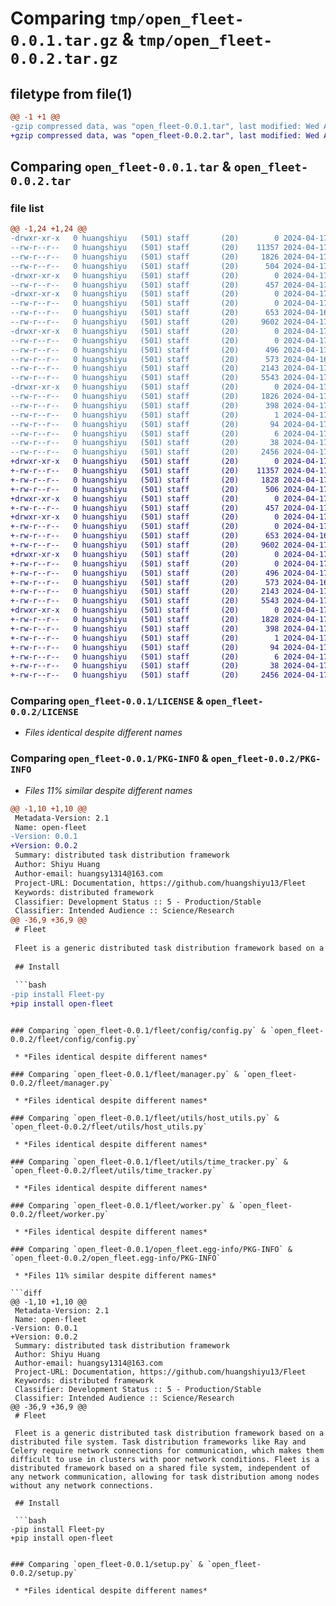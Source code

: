 # Comparing `tmp/open_fleet-0.0.1.tar.gz` & `tmp/open_fleet-0.0.2.tar.gz`

## filetype from file(1)

```diff
@@ -1 +1 @@
-gzip compressed data, was "open_fleet-0.0.1.tar", last modified: Wed Apr 17 12:55:19 2024, max compression
+gzip compressed data, was "open_fleet-0.0.2.tar", last modified: Wed Apr 17 12:56:32 2024, max compression
```

## Comparing `open_fleet-0.0.1.tar` & `open_fleet-0.0.2.tar`

### file list

```diff
@@ -1,24 +1,24 @@
-drwxr-xr-x   0 huangshiyu   (501) staff       (20)        0 2024-04-17 12:55:19.903403 open_fleet-0.0.1/
--rw-r--r--   0 huangshiyu   (501) staff       (20)    11357 2024-04-17 07:28:40.000000 open_fleet-0.0.1/LICENSE
--rw-r--r--   0 huangshiyu   (501) staff       (20)     1826 2024-04-17 12:55:19.903181 open_fleet-0.0.1/PKG-INFO
--rw-r--r--   0 huangshiyu   (501) staff       (20)      504 2024-04-17 12:54:08.000000 open_fleet-0.0.1/README.md
-drwxr-xr-x   0 huangshiyu   (501) staff       (20)        0 2024-04-17 12:55:19.899963 open_fleet-0.0.1/fleet/
--rw-r--r--   0 huangshiyu   (501) staff       (20)      457 2024-04-17 07:36:34.000000 open_fleet-0.0.1/fleet/__init__.py
-drwxr-xr-x   0 huangshiyu   (501) staff       (20)        0 2024-04-17 12:55:19.900431 open_fleet-0.0.1/fleet/config/
--rw-r--r--   0 huangshiyu   (501) staff       (20)        0 2024-04-17 08:43:11.000000 open_fleet-0.0.1/fleet/config/__init__.py
--rw-r--r--   0 huangshiyu   (501) staff       (20)      653 2024-04-16 11:50:22.000000 open_fleet-0.0.1/fleet/config/config.py
--rw-r--r--   0 huangshiyu   (501) staff       (20)     9602 2024-04-17 10:49:17.000000 open_fleet-0.0.1/fleet/manager.py
-drwxr-xr-x   0 huangshiyu   (501) staff       (20)        0 2024-04-17 12:55:19.901450 open_fleet-0.0.1/fleet/utils/
--rw-r--r--   0 huangshiyu   (501) staff       (20)        0 2024-04-17 08:43:03.000000 open_fleet-0.0.1/fleet/utils/__init__.py
--rw-r--r--   0 huangshiyu   (501) staff       (20)      496 2024-04-17 07:18:40.000000 open_fleet-0.0.1/fleet/utils/file_utils.py
--rw-r--r--   0 huangshiyu   (501) staff       (20)      573 2024-04-16 07:33:32.000000 open_fleet-0.0.1/fleet/utils/host_utils.py
--rw-r--r--   0 huangshiyu   (501) staff       (20)     2143 2024-04-17 10:43:53.000000 open_fleet-0.0.1/fleet/utils/time_tracker.py
--rw-r--r--   0 huangshiyu   (501) staff       (20)     5543 2024-04-17 09:52:18.000000 open_fleet-0.0.1/fleet/worker.py
-drwxr-xr-x   0 huangshiyu   (501) staff       (20)        0 2024-04-17 12:55:19.902532 open_fleet-0.0.1/open_fleet.egg-info/
--rw-r--r--   0 huangshiyu   (501) staff       (20)     1826 2024-04-17 12:55:19.000000 open_fleet-0.0.1/open_fleet.egg-info/PKG-INFO
--rw-r--r--   0 huangshiyu   (501) staff       (20)      398 2024-04-17 12:55:19.000000 open_fleet-0.0.1/open_fleet.egg-info/SOURCES.txt
--rw-r--r--   0 huangshiyu   (501) staff       (20)        1 2024-04-17 12:55:19.000000 open_fleet-0.0.1/open_fleet.egg-info/dependency_links.txt
--rw-r--r--   0 huangshiyu   (501) staff       (20)       94 2024-04-17 12:55:19.000000 open_fleet-0.0.1/open_fleet.egg-info/requires.txt
--rw-r--r--   0 huangshiyu   (501) staff       (20)        6 2024-04-17 12:55:19.000000 open_fleet-0.0.1/open_fleet.egg-info/top_level.txt
--rw-r--r--   0 huangshiyu   (501) staff       (20)       38 2024-04-17 12:55:19.903455 open_fleet-0.0.1/setup.cfg
--rw-r--r--   0 huangshiyu   (501) staff       (20)     2456 2024-04-17 12:55:11.000000 open_fleet-0.0.1/setup.py
+drwxr-xr-x   0 huangshiyu   (501) staff       (20)        0 2024-04-17 12:56:32.484314 open_fleet-0.0.2/
+-rw-r--r--   0 huangshiyu   (501) staff       (20)    11357 2024-04-17 07:28:40.000000 open_fleet-0.0.2/LICENSE
+-rw-r--r--   0 huangshiyu   (501) staff       (20)     1828 2024-04-17 12:56:32.484110 open_fleet-0.0.2/PKG-INFO
+-rw-r--r--   0 huangshiyu   (501) staff       (20)      506 2024-04-17 12:56:16.000000 open_fleet-0.0.2/README.md
+drwxr-xr-x   0 huangshiyu   (501) staff       (20)        0 2024-04-17 12:56:32.480780 open_fleet-0.0.2/fleet/
+-rw-r--r--   0 huangshiyu   (501) staff       (20)      457 2024-04-17 12:56:27.000000 open_fleet-0.0.2/fleet/__init__.py
+drwxr-xr-x   0 huangshiyu   (501) staff       (20)        0 2024-04-17 12:56:32.481358 open_fleet-0.0.2/fleet/config/
+-rw-r--r--   0 huangshiyu   (501) staff       (20)        0 2024-04-17 08:43:11.000000 open_fleet-0.0.2/fleet/config/__init__.py
+-rw-r--r--   0 huangshiyu   (501) staff       (20)      653 2024-04-16 11:50:22.000000 open_fleet-0.0.2/fleet/config/config.py
+-rw-r--r--   0 huangshiyu   (501) staff       (20)     9602 2024-04-17 10:49:17.000000 open_fleet-0.0.2/fleet/manager.py
+drwxr-xr-x   0 huangshiyu   (501) staff       (20)        0 2024-04-17 12:56:32.482459 open_fleet-0.0.2/fleet/utils/
+-rw-r--r--   0 huangshiyu   (501) staff       (20)        0 2024-04-17 08:43:03.000000 open_fleet-0.0.2/fleet/utils/__init__.py
+-rw-r--r--   0 huangshiyu   (501) staff       (20)      496 2024-04-17 07:18:40.000000 open_fleet-0.0.2/fleet/utils/file_utils.py
+-rw-r--r--   0 huangshiyu   (501) staff       (20)      573 2024-04-16 07:33:32.000000 open_fleet-0.0.2/fleet/utils/host_utils.py
+-rw-r--r--   0 huangshiyu   (501) staff       (20)     2143 2024-04-17 10:43:53.000000 open_fleet-0.0.2/fleet/utils/time_tracker.py
+-rw-r--r--   0 huangshiyu   (501) staff       (20)     5543 2024-04-17 09:52:18.000000 open_fleet-0.0.2/fleet/worker.py
+drwxr-xr-x   0 huangshiyu   (501) staff       (20)        0 2024-04-17 12:56:32.483519 open_fleet-0.0.2/open_fleet.egg-info/
+-rw-r--r--   0 huangshiyu   (501) staff       (20)     1828 2024-04-17 12:56:32.000000 open_fleet-0.0.2/open_fleet.egg-info/PKG-INFO
+-rw-r--r--   0 huangshiyu   (501) staff       (20)      398 2024-04-17 12:56:32.000000 open_fleet-0.0.2/open_fleet.egg-info/SOURCES.txt
+-rw-r--r--   0 huangshiyu   (501) staff       (20)        1 2024-04-17 12:56:32.000000 open_fleet-0.0.2/open_fleet.egg-info/dependency_links.txt
+-rw-r--r--   0 huangshiyu   (501) staff       (20)       94 2024-04-17 12:56:32.000000 open_fleet-0.0.2/open_fleet.egg-info/requires.txt
+-rw-r--r--   0 huangshiyu   (501) staff       (20)        6 2024-04-17 12:56:32.000000 open_fleet-0.0.2/open_fleet.egg-info/top_level.txt
+-rw-r--r--   0 huangshiyu   (501) staff       (20)       38 2024-04-17 12:56:32.484357 open_fleet-0.0.2/setup.cfg
+-rw-r--r--   0 huangshiyu   (501) staff       (20)     2456 2024-04-17 12:55:11.000000 open_fleet-0.0.2/setup.py
```

### Comparing `open_fleet-0.0.1/LICENSE` & `open_fleet-0.0.2/LICENSE`

 * *Files identical despite different names*

### Comparing `open_fleet-0.0.1/PKG-INFO` & `open_fleet-0.0.2/PKG-INFO`

 * *Files 11% similar despite different names*

```diff
@@ -1,10 +1,10 @@
 Metadata-Version: 2.1
 Name: open-fleet
-Version: 0.0.1
+Version: 0.0.2
 Summary: distributed task distribution framework
 Author: Shiyu Huang
 Author-email: huangsy1314@163.com
 Project-URL: Documentation, https://github.com/huangshiyu13/Fleet
 Keywords: distributed framework
 Classifier: Development Status :: 5 - Production/Stable
 Classifier: Intended Audience :: Science/Research
@@ -36,9 +36,9 @@
 # Fleet
 
 Fleet is a generic distributed task distribution framework based on a distributed file system. Task distribution frameworks like Ray and Celery require network connections for communication, which makes them difficult to use in clusters with poor network conditions. Fleet is a distributed framework based on a shared file system, independent of any network communication, allowing for task distribution among nodes without any network connections.
 
 ## Install
 
 ```bash
-pip install Fleet-py
+pip install open-fleet
 ```
```

### Comparing `open_fleet-0.0.1/fleet/config/config.py` & `open_fleet-0.0.2/fleet/config/config.py`

 * *Files identical despite different names*

### Comparing `open_fleet-0.0.1/fleet/manager.py` & `open_fleet-0.0.2/fleet/manager.py`

 * *Files identical despite different names*

### Comparing `open_fleet-0.0.1/fleet/utils/host_utils.py` & `open_fleet-0.0.2/fleet/utils/host_utils.py`

 * *Files identical despite different names*

### Comparing `open_fleet-0.0.1/fleet/utils/time_tracker.py` & `open_fleet-0.0.2/fleet/utils/time_tracker.py`

 * *Files identical despite different names*

### Comparing `open_fleet-0.0.1/fleet/worker.py` & `open_fleet-0.0.2/fleet/worker.py`

 * *Files identical despite different names*

### Comparing `open_fleet-0.0.1/open_fleet.egg-info/PKG-INFO` & `open_fleet-0.0.2/open_fleet.egg-info/PKG-INFO`

 * *Files 11% similar despite different names*

```diff
@@ -1,10 +1,10 @@
 Metadata-Version: 2.1
 Name: open-fleet
-Version: 0.0.1
+Version: 0.0.2
 Summary: distributed task distribution framework
 Author: Shiyu Huang
 Author-email: huangsy1314@163.com
 Project-URL: Documentation, https://github.com/huangshiyu13/Fleet
 Keywords: distributed framework
 Classifier: Development Status :: 5 - Production/Stable
 Classifier: Intended Audience :: Science/Research
@@ -36,9 +36,9 @@
 # Fleet
 
 Fleet is a generic distributed task distribution framework based on a distributed file system. Task distribution frameworks like Ray and Celery require network connections for communication, which makes them difficult to use in clusters with poor network conditions. Fleet is a distributed framework based on a shared file system, independent of any network communication, allowing for task distribution among nodes without any network connections.
 
 ## Install
 
 ```bash
-pip install Fleet-py
+pip install open-fleet
 ```
```

### Comparing `open_fleet-0.0.1/setup.py` & `open_fleet-0.0.2/setup.py`

 * *Files identical despite different names*

